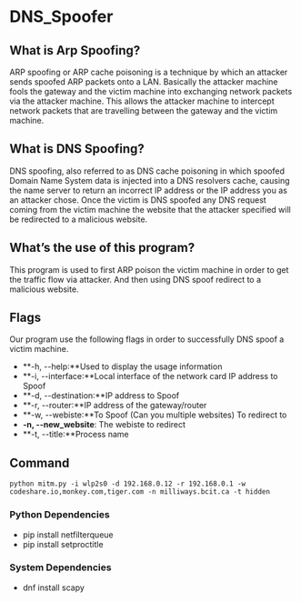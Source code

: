 # DNS_Spoofer

## What is Arp Spoofing?
ARP spoofing or ARP cache poisoning is a technique by which an attacker sends spoofed ARP packets onto a LAN. Basically the attacker machine fools the gateway and the victim machine into exchanging network packets via the attacker machine. This allows the attacker machine to intercept network packets that are travelling between the gateway and the victim machine.
## What is DNS Spoofing?
DNS spoofing, also referred to as DNS cache poisoning in which spoofed Domain Name System data is injected into a DNS resolvers cache, causing the name server to return an incorrect IP address or the IP address you as an attacker chose. Once the victim is DNS spoofed any DNS request coming from the victim machine the website that the attacker specified will be redirected to a malicious website.
## What’s the use of this program?
This program is used to first ARP poison the victim machine in order to get the traffic flow via attacker. And then using DNS spoof redirect to a malicious website.


## Flags

Our program use the following flags in order to successfully DNS spoof a victim machine.
- **-h, --help:**Used to display the usage information
- **-i, --interface:**Local interface of the network card IP address to Spoof
- **-d, --destination:**IP address to Spoof 
- **-r, --router:**IP address of the gateway/router
- **-w, --webiste:**To Spoof (Can you multiple websites) To redirect to
- **-n, --new_website**: The webiste to redirect
- **-t, --title:**Process name

## Command
`python mitm.py -i wlp2s0 -d 192.168.0.12 -r 192.168.0.1 -w codeshare.io,monkey.com,tiger.com -n milliways.bcit.ca -t hidden`

### Python Dependencies
- pip install netfilterqueue
- pip install setproctitle

### System Dependencies
- dnf install scapy
